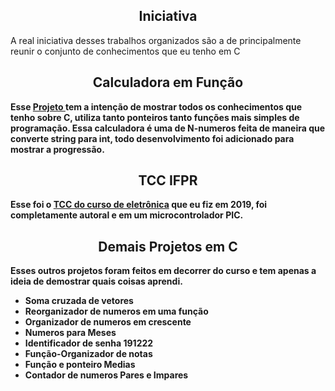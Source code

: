<h2 align="center"><b>Iniciativa</b></h2>
<p> A real iniciativa desses trabalhos organizados são a de principalmente reunir o conjunto de conhecimentos que eu tenho em C </p>
<h2 align="center"><b>Calculadora em Função</h2>
  Esse <a href="https://github.com/andrezinpretin/Portifolio/tree/main/Calculadoras/Calculadora_vetor">Projeto </a> tem a intenção de mostrar todos os conhecimentos que tenho sobre C, utiliza tanto ponteiros tanto funções mais simples de programação.
Essa calculadora é uma de N-numeros feita de maneira que converte string para int, todo desenvolvimento foi adicionado para mostrar a progressão.
 <h2 align="center"><b>TCC IFPR</h2>
    Esse foi o <a href="https://github.com/andrezinpretin/Portifolio/tree/main/TCC_IFPR%20Incubadora%20De%20Ovos"> TCC do curso de eletrônica</a> que eu fiz em 2019, foi completamente autoral e em um microcontrolador PIC.
  <h2 align="center"><b>Demais Projetos em C</h2>
  Esses outros projetos foram feitos em decorrer do curso e tem apenas a ideia de demostrar quais coisas aprendi.
  <ul>
<li href="https://github.com/andrezinpretin/Portifolio/tree/main/Soma%20cruzada%20de%20vetores">Soma cruzada de vetores</li>
<li href="https://github.com/andrezinpretin/Portifolio/tree/main/Reorganizador%20de%20numeros%20em%20uma%20fun%C3%A7%C3%A3o">Reorganizador de numeros em uma função</li>
<li href="https://github.com/andrezinpretin/Portifolio/tree/main/Organizador%20de%20numeros%20em%20crescente">Organizador de numeros em crescente</li>
<li href="https://github.com/andrezinpretin/Portifolio/tree/main/Numeros%20para%20Meses">Numeros para Meses</li>
<li href="https://github.com/andrezinpretin/Portifolio/tree/main/Identificador%20de%20senha%20191222">Identificador de senha 191222</li>
<li href="https://github.com/andrezinpretin/Portifolio/tree/main/Fun%C3%A7%C3%A3o-Organizador%20de%20notas">Função-Organizador de notas</li>
<li href="https://github.com/andrezinpretin/Portifolio/tree/main/Fun%C3%A7%C3%A3o%20e%20ponteiro%20Medias">Função e ponteiro Medias</li>
<li href="https://github.com/andrezinpretin/Portifolio/tree/main/Contador%20de%20numeros%20Pares%20e%20Impares">Contador de numeros Pares e Impares</li>

</ul>
